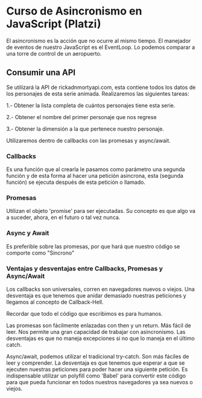 # Curso de Asincronismo en JavaScript (Platzi)

El asincronismo es la acción que no ocurre al mismo tiempo.
El manejador de eventos de nuestro JavaScript es el EventLoop. Lo podemos comparar a una torre de control de un aeropuerto.


## Consumir una API

Se utilizará la API de rickadnmortyapi.com, esta contiene todos los datos de los personajes de esta serie animada. Realizaremos las siguientes tareas:

1.- Obtener la lista completa de cuántos personajes tiene esta serie.

2.- Obtener el nombre del primer personaje que nos regrese

3.- Obtener la dimensión a la que pertenece nuestro personaje.

Utilizaremos dentro de callbacks con las promesas y async/await.


### Callbacks

Es una función que al crearla le pasamos como parámetro una segunda función y de esta forma al hacer una petición asincrona, esta (segunda función) se ejecuta después de esta petición o llamado.


### Promesas

Utilizan el objeto 'promise' para ser ejecutadas. 
Su concepto es que algo va a suceder, ahora, en el futuro o tal vez nunca.

### Async y Await

Es preferible sobre las promesas, por que hará que nuestro código se comporte como "Sincrono"

### Ventajas y desventajas entre Callbacks, Promesas y Async/Await

Los callbacks son universales, corren en navegadores nuevos o viejos.
Una desventaja es que tenemos que anidar demasiado nuestras peticiones y llegamos al concepto de Callback-Hell.

Recordar que todo el código que escribimos es para humanos.

Las promesas son fácilmente enlazadas con then y un return. Más fácil de leer.
Nos permite una gran capacidad de trabajar con asincronismo.
Las desventajas es que no maneja excepciones si no que lo maneja en el último catch.

Async/await, podemos utilizar el tradicional try-catch.
Son más fáciles de leer y comprender.
La desventaja es que tenemos que esperar a que se ejecuten nuestras peticiones para poder hacer una siguiente petición.
Es indispensable utilizar un polyfill como 'Babel' para convertir este código para que pueda funcionar en todos nuestros navegadores ya sea nuevos o viejos.
